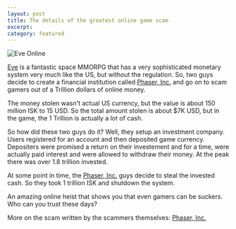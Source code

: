 ```yaml
---
layout: post
title: The details of the greatest online game scam
excerpt:
category: featured
---
```

![Eve Online](http://i.imgur.com/Rhoye.jpg)

[Eve] is a fantastic space MMORPG that has a very sophisticated monetary system very much like the US, but without the regulation.  So, two guys decide to create a financial institution called [Phaser, Inc.] and go on to scam gamers out of a Trillion dollars of online money.  

The money stolen wasn't actual US currency, but the value is about 150 million ISK to 15 USD.  So the total amount stolen is about $7K USD, but in the game, the 1 Trillion is actually a lot of cash.

So how did these two guys do it?  Well, they setup an investment company.  Users registered for an account and then deposited game currency.  Depositers were promised a return on their investement and for a time, were actually paid interest and were allowed to withdraw their money.  At the peak there was over 1.8 trillion invested.  

At some point in time, the [Phaser, Inc.] guys decide to steal the invested cash.  So they took 1 trillion ISK and shutdown the system.  

An amazing online heist that shows you that even gamers can be suckers.  Who can you trust these days?

More on the scam written by the scammers themselves: [Phaser, Inc.]

[Eve]:http://www.eveonline.com
[Phaser, Inc.]:http://www.phaserinc.com/index1.html


